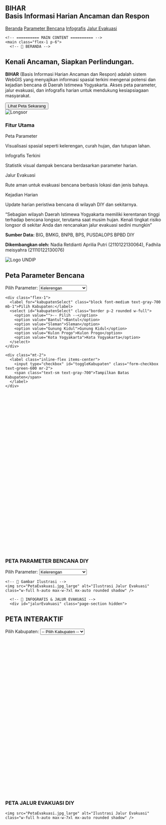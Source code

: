 <!DOCTYPE html>
<html lang="id">
<head>
  <meta charset="UTF-8" />
  <meta name="viewport" content="width=device-width, initial-scale=1.0"/>
  <title>BIHAR | Basis Informasi Harian Ancaman dan Respon</title>

  <!-- ✅ Tailwind & Leaflet -->
  <link href="https://cdn.jsdelivr.net/npm/tailwindcss@2.2.19/dist/tailwind.min.css" rel="stylesheet" />
  <link rel="stylesheet" href="https://cdn.jsdelivr.net/npm/leaflet@1.9.4/dist/leaflet.css"/>
  <script src="https://cdn.jsdelivr.net/npm/leaflet@1.9.4/dist/leaflet.js"></script>

  <style>
    #map, #map-parameter { height: 500px; }
    .active-tab {
      background-color: #f97316;
      color: white;
      font-weight: bold;
      border-radius: 0.25rem;
    }
  </style>
</head>
<body class="bg-gradient-to-r from-green-50 to-orange-50 font-sans">
  <div class="flex min-h-screen">
    <!-- ========== SIDEBAR ========== -->
    <aside class="w-60 bg-green-900 text-white p-4">
      <h1 class="text-2xl font-bold mb-8">BIHAR<br><span class="text-xs">Basis Informasi Harian Ancaman dan Respon</span></h1>
      <nav class="space-y-4">
        <a href="#" id="tab-beranda" onclick="showSection('beranda')" class="block px-3 py-2">Beranda</a>
        <a href="#" id="tab-ParameterBencana" onclick="showSection('ParameterBencana')" class="block px-3 py-2">Parameter Bencana</a>
        <a href="#" id="tab-infografis" onclick="showSection('infografis')" class="block px-3 py-2">Infografis</a>
        <a href="#" id="tab-jalurEvakuasi" onclick="showSection('jalurEvakuasi')" class="block px-3 py-2">Jalur Evakuasi</a>
      </nav>
    </aside>

    <!-- ========== MAIN CONTENT ========== -->
    <main class="flex-1 p-6">
      <!-- 🔸 BERANDA -->
<div id="beranda" class="page-section block">
  <!-- 🔶 Hero Section -->
  <div class="flex flex-col md:flex-row justify-between items-start md:items-center mb-8">
    <div class="max-w-xl">
      <h2 class="text-3xl font-bold text-orange-600">Kenali Ancaman, Siapkan Perlindungan.</h2>
      <p class="mt-2 text-sm text-gray-600">
        <strong>BIHAR</strong> (Basis Informasi Harian Ancaman dan Respon) adalah sistem WebGIS yang menyajikan informasi spasial terkini mengenai potensi dan kejadian bencana di Daerah Istimewa Yogyakarta. Akses peta parameter, jalur evakuasi, dan infografis harian untuk mendukung kesiapsiagaan masyarakat.
      </p>
      <button class="mt-4 px-4 py-2 bg-orange-500 text-black rounded shadow hover:bg-orange-600 transition">Lihat Peta Sekarang</button>
    </div>
    <img src="longsor1.jpg" alt="Longsor" class="w-40 h-40 object-contain mx-auto" />
  </div>

  <!-- 🧭 Fitur Utama -->
  <div class="mt-6">
    <h3 class="text-lg font-semibold mb-4">Fitur Utama</h3>
    <div class="grid grid-cols-1 md:grid-cols-2 lg:grid-cols-4 gap-4">
      <div class="bg-white shadow rounded p-4 text-center">
        <p class="font-bold text-orange-600">Peta Parameter</p>
        <p class="text-sm text-gray-600">Visualisasi spasial seperti kelerengan, curah hujan, dan tutupan lahan.</p>
      </div>
      <div class="bg-white shadow rounded p-4 text-center">
        <p class="font-bold text-orange-600">Infografis Terkini</p>
        <p class="text-sm text-gray-600">Statistik visual dampak bencana berdasarkan parameter harian.</p>
      </div>
      <div class="bg-white shadow rounded p-4 text-center">
        <p class="font-bold text-orange-600">Jalur Evakuasi</p>
        <p class="text-sm text-gray-600">Rute aman untuk evakuasi bencana berbasis lokasi dan jenis bahaya.</p>
      </div>
      <div class="bg-white shadow rounded p-4 text-center">
        <p class="font-bold text-orange-600">Kejadian Harian</p>
        <p class="text-sm text-gray-600">Update harian peristiwa bencana di wilayah DIY dan sekitarnya.</p>
      </div>
    </div>
  </div>

  <!-- ⚠️ Fakta Mitigasi -->
  <div class="mt-10 bg-yellow-100 p-4 rounded shadow">
    <p class="text-sm text-gray-700 italic">“Sebagian wilayah Daerah Istimewa Yogyakarta memiliki kerentanan tinggi terhadap bencana longsor, terutama saat musim hujan. Kenali tingkat risiko longsor di sekitar Anda dan rencanakan jalur evakuasi sedini mungkin”</p>
  </div>

  <!-- 🔵 Sumber Data & Logo UNDIP -->
  <div class="mt-10 flex flex-col md:flex-row items-center justify-between gap-4 border-t pt-4">
    <div class="text-sm text-gray-600 text-center md:text-left">
      <p><strong>Sumber Data:</strong> BIG, BMKG, BNPB, BPS, PUSDALOPS BPBD DIY</p>
      <p><strong>Dikembangkan oleh:</strong> Nadia Retdianti Aprilia Putri (2110122130064), Fadhila meisyahra (21110122130076)</p>
    </div>
    <img src="logo-undip.png" alt="Logo UNDIP" class="h-16 object-contain">
  </div>
</div>


<!-- 🔸 PARAMETER BENCANA -->
<div id="ParameterBencana" class="page-section hidden">
  <h2 class="text-2xl font-bold text-orange-600 mb-4">Peta Parameter Bencana</h2>

  <!-- 🔸 Filter Atas -->
  <div class="mb-4 flex flex-col md:flex-row md:items-end md:space-x-4">
    <div class="flex-1">
      <label for="paramSelect" class="block font-medium text-gray-700 mb-1">Pilih Parameter:</label>
      <select id="paramSelect" class="border p-2 rounded w-full">
        <option value="kelerengan">Kelerengan</option>
        <option value="jenis_tanah">Jenis Tanah</option>
        <option value="curahhujan">Curah Hujan</option>
        <option value="tuplah150">Tutupan Lahan</option>
        <option value="pemukiman">Pemukiman</option>
        <option value="kepadatanpenduduk">Kepadatan Penduduk</option>
        <option value="kepadatan_bangunan">Kepadatan Bangunan</option>
      </select>
    </div>

    <div class="flex-1">
      <label for="kabupatenSelect" class="block font-medium text-gray-700 mb-1">Pilih Kabupaten:</label>
      <select id="kabupatenSelect" class="border p-2 rounded w-full">
        <option value="">-- Pilih --</option>
        <option value="Bantul">Bantul</option>
        <option value="Sleman">Sleman</option>
        <option value="Gunung Kidul">Gunung Kidul</option>
        <option value="Kulon Progo">Kulon Progo</option>
        <option value="Kota Yogyakarta">Kota Yogyakarta</option>
      </select>
    </div>

    <div class="mt-2">
      <label class="inline-flex items-center">
        <input type="checkbox" id="toggleKabupaten" class="form-checkbox text-green-600 mr-2">
        <span class="text-sm text-gray-700">Tampilkan Batas Kabupaten</span>
      </label>
    </div>
  </div>

  <!-- 🔸 Peta Parameter -->
  <div id="map-parameter" class="rounded shadow" style="height: 500px;"></div>

  <!-- 🔸 Judul Bawah Peta -->
  <h3 class="text-2xl font-bold text-orange-600 mb-4 mt-6">PETA PARAMETER BENCANA DIY</h3>

  <!-- 🔸 Filter Bawah & Ilustrasi -->
  <div class="mb-4 flex flex-col space-y-4">
    <div class="flex-1">
      <label for="paramSelectbawah" class="block font-medium text-gray-700 mb-1">Pilih Parameter:</label>
      <select id="paramSelectbawah" class="border p-2 rounded w-full">
        <option value="kelerengan">Kelerengan</option>
        <option value="jenis_tanah">Jenis Tanah</option>
        <option value="curahhujan">Curah Hujan</option>
        <option value="tuplah150">Tutupan Lahan</option>
        <option value="pemukiman">Pemukiman</option>
        <option value="kepadatanpenduduk">Kepadatan Penduduk</option>
        <option value="kepadatan_bangunan">Kepadatan Bangunan</option>
      </select>
    </div>

    <!-- 🔸 Gambar Ilustrasi -->
    <img src="PetaEvakuasi.jpg_large" alt="Ilustrasi Jalur Evakuasi" class="w-full h-auto max-w-7xl mx-auto rounded shadow" />
  </div>
</div>


      <!-- 🔸 INFOGRAFIS & JALUR EVAKUASI -->
      <div id="jalurEvakuasi" class="page-section hidden">
  <!-- 🔸 Judul Atas -->
  <h2 class="text-2xl font-bold text-orange-600 mb-4">PETA INTERAKTIF</h2>

  <!-- 🔸 Dropdown Filter Kabupaten -->
  <div class="mb-4">
    <label for="kabupatenSelectEvakuasi" class="block mb-1 text-sm font-semibold text-gray-700">Pilih Kabupaten:</label>
    <select id="kabupatenSelectEvakuasi" class="border p-2 rounded w-full md:w-1/2">
      <option value="">-- Pilih Kabupaten --</option>
      <option value="Bantul">Bantul</option>
      <option value="Sleman">Sleman</option>
      <option value="Gunung Kidul">Gunung Kidul</option>
      <option value="Kulon Progo">Kulon Progo</option>
      <option value="Kota Yogyakarta">Kota Yogyakarta</option>
    </select>
  </div>

  <!-- 🔸 Peta -->
  <div id="map" class="rounded shadow overflow-hidden mb-6" style="height: 500px;"></div>

  <!-- 🔸 Judul Bawah Peta -->
  <h3 class="text-xl font-semibold text-gray-800 mb-4">PETA JALUR EVAKUASI DIY</h3>

  <!-- 🔸 Gambar Ilustrasi -->
    <img src="PetaEvakuasi.jpg_large" alt="Ilustrasi Jalur Evakuasi" class="w-full h-auto max-w-7xl mx-auto rounded shadow" />
  </div>


  <!-- ✅ SCRIPT -->
  <script>
    const kabupatenCoords = {
      "Bantul": [-7.89, 110.36],
      "Sleman": [-7.68, 110.38],
      "Gunung Kidul": [-8.03, 110.62],
      "Kulon Progo": [-7.85, 110.13],
      "Kota Yogyakarta": [-7.8014, 110.3649]
    };

    let map = L.map('map').setView([-7.7956, 110.3695], 9);
    L.tileLayer('https://{s}.tile.openstreetmap.org/{z}/{x}/{y}.png', {
      attribution: 'Map data © OpenStreetMap contributors'
    }).addTo(map);
    L.marker([-7.7956, 110.3695]).addTo(map).bindPopup('Yogyakarta');

    let mapParameterBencana = null;
    let parameterLayers = {};
    let kabupatenLayer = null;

    function loadKabupatenLayer() {
      fetch('./batas_kabupaten_diy.geojson')
        .then(res => res.json())
        .then(data => {
          kabupatenLayer = L.geoJSON(data, {
            style: {
              color: '#16a34a', weight: 2, fillOpacity: 0
            }
          });
          if (document.getElementById('toggleKabupaten').checked) {
            kabupatenLayer.addTo(mapParameterBencana);
          }
        });
    }

    document.getElementById('toggleKabupaten').addEventListener('change', function () {
      if (!kabupatenLayer) return;
      if (this.checked) {
        kabupatenLayer.addTo(mapParameterBencana);
      } else {
        mapParameterBencana.removeLayer(kabupatenLayer);
      }
    });

    document.getElementById("paramSelect").addEventListener("change", function () {
      const selectedParam = this.value;
      Object.values(parameterLayers).forEach(layer => {
        if (mapParameterBencana.hasLayer(layer)) {
          mapParameterBencana.removeLayer(layer);
        }
      });

      fetch(`./${selectedParam}.geojson`)
  .then(response => response.json())
  .then(data => {
    const layer = L.geoJSON(data, {
      style: function (feature) {
        const code = feature.properties.gridcode;
        let fillColor = '#ccc'; // default abu-abu jika gridcode tidak ada
        if (code === 1) fillColor = '#d73027'; // merah
        else if (code === 2) fillColor = '#fc8d59'; // oranye
        else if (code === 3) fillColor = '#a6d96a'; // hijau muda
        else if (code === 4) fillColor = '#1a9850'; // hijau tua

        return {
          fillColor: fillColor,
          weight: 1,
          color: 'cyan',
          fillOpacity: 0.7
        };
      },
      onEachFeature: function (feature, layer) {
        const props = feature.properties;
        layer.bindPopup(
          Object.entries(props).map(([key, val]) => `<b>${key}</b>: ${val}`).join('<br>')
        );
      }
    }).addTo(mapParameterBencana);
    parameterLayers[selectedParam] = layer;
  });
  });

  document.getElementById("paramSelect").addEventListener("change", function () {
  const selectedParam = this.value;

  Object.values(parameterLayers).forEach(layer => {
    if (mapParameterBencana.hasLayer(layer)) {
      mapParameterBencana.removeLayer(layer);
    }
  });

  fetch(`./${selectedParam}.geojson`)
    .then(response => response.json())
    .then(data => {
      let layer;

      if (selectedParam === "tuplah150") {
  function getColorTutupanLahan(code) {
    switch (code) {
      case 1: return '#90ee90'; // Hijau muda
      case 2: return '#ff0000'; // Merah
      case 3: return '#006400'; // Hijau tua
      case 4: return '#f5f5dc'; // Beige
      default: return '#cccccc'; // Warna default kalau tidak ada
    }
  }

  layer = L.geoJSON(data, {
    style: function (feature) {
      const code = feature.properties.gridcode;
      return {
        fillColor: getColorTutupanLahan(code),
        color: '#ffffff',
        weight: 1,
        fillOpacity: 0.7
      };
    },
    onEachFeature: function (feature, layer) {
      const props = feature.properties;
      layer.bindPopup(
        Object.entries(props)
          .map(([k, v]) => `<b>${k}</b>: ${v}`)
          .join("<br>")
      );
    }
  });
}

      // === 🟠 Spesifik untuk Kepadatan Penduduk ===
      if (selectedParam === "kepadatanpenduduk") {
        function getColorKEP_PEND(d) {
          return d <= 730.937218 ? '#1a9641' :
                d <= 1464.453124 ? '#a6d96a' :
                d <= 2550.18635  ? '#ffffbf' :
                d <= 4150.391293 ? '#fdae61' :
                                       '#d7191c';
        }

        layer = L.geoJSON(data, {
          style: function (feature) {
            const d = feature.properties.KEP_PEND;
            return {
              fillColor: getColorKEP_PEND(d),
              weight: 1,
              color: 'white',
              fillOpacity: 0.9
            };
          },
          onEachFeature: function (feature, layer) {
            const props = feature.properties;
            layer.bindPopup(
              Object.entries(props).map(([k, v]) => `<b>${k}</b>: ${v}`).join("<br>")
            );
          }
        });

      } else {
        // === 🌱 Default styling untuk layer lain ===
        layer = L.geoJSON(data, {
          style: function (feature) {
            const code = feature.properties.gridcode;
            let fillColor = '#ccc';
            if (code === 1) fillColor = '#d73027';
            else if (code === 2) fillColor = '#fc8d59';
            else if (code === 3) fillColor = '#a6d96a';
            else if (code === 4) fillColor = '#1a9850';

            return {
              fillColor: fillColor,
              weight: 1,
              color: 'cyan',
              fillOpacity: 0.9
            };
          },
          onEachFeature: function (feature, layer) {
            const props = feature.properties;
            layer.bindPopup(
              Object.entries(props).map(([k, v]) => `<b>${k}</b>: ${v}`).join("<br>")
            );
          }
        });
      }

      layer.addTo(mapParameterBencana);
      parameterLayers[selectedParam] = layer;
    });
});



    document.getElementById("kabupatenSelect").addEventListener("change", function () {
      const selectedKab = this.value;
      if (selectedKab && kabupatenCoords[selectedKab]) {
        mapParameterBencana.setView(kabupatenCoords[selectedKab], 11);
      }
    });

    function showSection(id) {
      document.querySelectorAll('.page-section').forEach(s => s.classList.add('hidden'));
      document.getElementById(id).classList.remove('hidden');
      ["beranda", "ParameterBencana", "infografis", "jalurEvakuasi"].forEach(tab => {
        document.getElementById(`tab-${tab}`).classList.remove('active-tab');
      });
      document.getElementById(`tab-${id}`).classList.add('active-tab');

      if (id === 'ParameterBencana' && mapParameterBencana === null) {
        setTimeout(() => {
          mapParameterBencana = L.map('map-parameter').setView([-7.8, 110.4], 9);
          L.tileLayer('https://{s}.tile.openstreetmap.org/{z}/{x}/{y}.png', {
            attribution: '&copy; OpenStreetMap contributors'
          }).addTo(mapParameterBencana);

          loadKabupatenLayer();
          document.getElementById("paramSelect").dispatchEvent(new Event("change"));
        }, 10);
      }
    }

    // Default tab
    showSection('beranda');
  </script>
</body>
</html>
